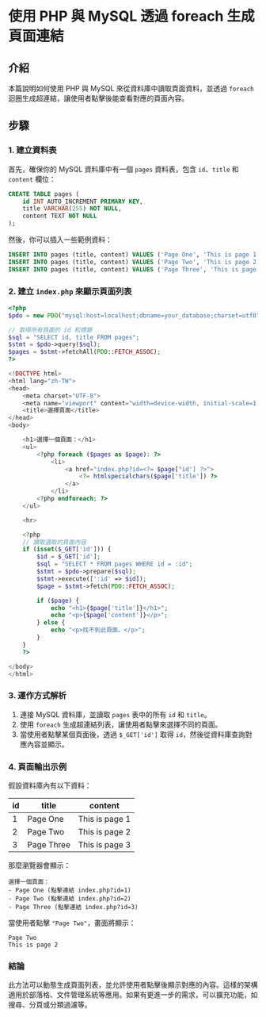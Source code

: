 # 使用 PHP 與 MySQL 透過 foreach 生成頁面連結

## 介紹
本篇說明如何使用 PHP 與 MySQL 來從資料庫中讀取頁面資料，並透過 `foreach` 迴圈生成超連結，讓使用者點擊後能查看對應的頁面內容。

## **步驟**

### **1. 建立資料表**
首先，確保你的 MySQL 資料庫中有一個 `pages` 資料表，包含 `id`、`title` 和 `content` 欄位：

```sql
CREATE TABLE pages (
    id INT AUTO_INCREMENT PRIMARY KEY,
    title VARCHAR(255) NOT NULL,
    content TEXT NOT NULL
);
```

然後，你可以插入一些範例資料：

```sql
INSERT INTO pages (title, content) VALUES ('Page One', 'This is page 1');
INSERT INTO pages (title, content) VALUES ('Page Two', 'This is page 2');
INSERT INTO pages (title, content) VALUES ('Page Three', 'This is page 3');
```

### **2. 建立 `index.php` 來顯示頁面列表**

```php
<?php
$pdo = new PDO("mysql:host=localhost;dbname=your_database;charset=utf8", "root", "");

// 取得所有頁面的 id 和標題
$sql = "SELECT id, title FROM pages";
$stmt = $pdo->query($sql);
$pages = $stmt->fetchAll(PDO::FETCH_ASSOC);
?>

<!DOCTYPE html>
<html lang="zh-TW">
<head>
    <meta charset="UTF-8">
    <meta name="viewport" content="width=device-width, initial-scale=1.0">
    <title>選擇頁面</title>
</head>
<body>

    <h1>選擇一個頁面：</h1>
    <ul>
        <?php foreach ($pages as $page): ?>
            <li>
                <a href="index.php?id=<?= $page['id'] ?>">
                    <?= htmlspecialchars($page['title']) ?>
                </a>
            </li>
        <?php endforeach; ?>
    </ul>

    <hr>

    <?php
    // 讀取選取的頁面內容
    if (isset($_GET['id'])) {
        $id = $_GET['id'];
        $sql = "SELECT * FROM pages WHERE id = :id";
        $stmt = $pdo->prepare($sql);
        $stmt->execute([':id' => $id]);
        $page = $stmt->fetch(PDO::FETCH_ASSOC);

        if ($page) {
            echo "<h1>{$page['title']}</h1>";
            echo "<p>{$page['content']}</p>";
        } else {
            echo "<p>找不到此頁面。</p>";
        }
    }
    ?>

</body>
</html>
```

### **3. 運作方式解析**

1. 連接 MySQL 資料庫，並讀取 `pages` 表中的所有 `id` 和 `title`。
2. 使用 `foreach` 生成超連結列表，讓使用者點擊來選擇不同的頁面。
3. 當使用者點擊某個頁面後，透過 `$_GET['id']` 取得 `id`，然後從資料庫查詢對應內容並顯示。

### **4. 頁面輸出示例**
假設資料庫內有以下資料：

| id | title      | content         |
|----|-----------|----------------|
| 1  | Page One  | This is page 1  |
| 2  | Page Two  | This is page 2  |
| 3  | Page Three | This is page 3 |

那麼瀏覽器會顯示：
```
選擇一個頁面：
- Page One (點擊連結 index.php?id=1)
- Page Two (點擊連結 index.php?id=2)
- Page Three (點擊連結 index.php?id=3)
```
當使用者點擊 `"Page Two"`，畫面將顯示：
```
Page Two
This is page 2
```

### **結論**
此方法可以動態生成頁面列表，並允許使用者點擊後顯示對應的內容。這樣的架構適用於部落格、文件管理系統等應用。如果有更進一步的需求，可以擴充功能，如搜尋、分頁或分類過濾等。

